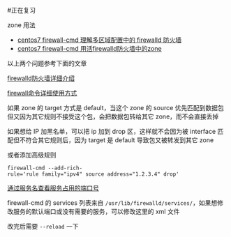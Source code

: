 #正在复习 

zone 用法

- [centos7 firewall-cmd 理解多区域配置中的 firewalld 防火墙](https://www.cnblogs.com/itfat/p/9581956.html)
- [centos7 firewall-cmd 用活firewalld防火墙中的zone](https://www.cnblogs.com/itfat/p/9581915.html)



以上两个问题参考下面的文章

[firewalld防火墙详细介绍](https://blog.csdn.net/A1100886/article/details/130801495)

[firewall命令详细使用方式](https://blog.csdn.net/Zen_y/article/details/115212014)

如果 zone 的 target 方式是 default，当这个 zone 的 source 优先匹配到数据包但又因为其它规则不接受这个包，会把数据包转给其它 zone，而不会直接丢掉


如果想给 IP 加黑名单，可以把 ip 加到 drop 区，这样就不会因为被 interface 匹配但不符合其它规则后，因为 target 是 default 导致包又被转发到其它 zone

或者添加高级规则

```
firewall-cmd --add-rich-rule='rule family="ipv4" source address="1.2.3.4" drop'
```


[通过服务名查看服务占用的端口号](https://blog.csdn.net/qq_41905051/article/details/122706946)


firewall-cmd 的 services 列表来自 `/usr/lib/firewalld/services/`，如果想修改服务的默认端口或没有需要的服务，可以修改这里的 xml 文件

改完后需要 `--reload` 一下



